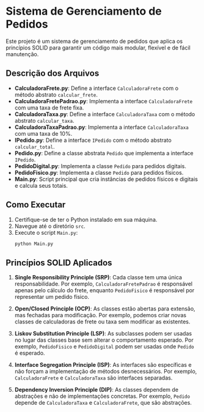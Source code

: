 # Sistema de Gerenciamento de Pedidos

Este projeto é um sistema de gerenciamento de pedidos que aplica os princípios SOLID para garantir um código mais modular, flexível e de fácil manutenção.


## Descrição dos Arquivos

- **CalculadoraFrete.py**: Define a interface `CalculadoraFrete` com o método abstrato `calcular_frete`.
- **CalculadoraFretePadrao.py**: Implementa a interface `CalculadoraFrete` com uma taxa de frete fixa.
- **CalculadoraTaxa.py**: Define a interface `CalculadoraTaxa` com o método abstrato `calcular_taxa`.
- **CalculadoraTaxaPadrao.py**: Implementa a interface `CalculadoraTaxa` com uma taxa de 10%.
- **IPedido.py**: Define a interface `IPedido` com o método abstrato `calcular_total`.
- **Pedido.py**: Define a classe abstrata `Pedido` que implementa a interface `IPedido`.
- **PedidoDigital.py**: Implementa a classe `Pedido` para pedidos digitais.
- **PedidoFisico.py**: Implementa a classe `Pedido` para pedidos físicos.
- **Main.py**: Script principal que cria instâncias de pedidos físicos e digitais e calcula seus totais.

## Como Executar

1. Certifique-se de ter o Python instalado em sua máquina.
2. Navegue até o diretório `src`.
3. Execute o script `Main.py`:
    ```sh
    python Main.py
    ```

## Princípios SOLID Aplicados

1. **Single Responsibility Principle (SRP)**: Cada classe tem uma única responsabilidade. Por exemplo, `CalculadoraFretePadrao` é responsável apenas pelo cálculo do frete, enquanto `PedidoFisico` é responsável por representar um pedido físico.

2. **Open/Closed Principle (OCP)**: As classes estão abertas para extensão, mas fechadas para modificação. Por exemplo, podemos criar novas classes de calculadoras de frete ou taxa sem modificar as existentes.

3. **Liskov Substitution Principle (LSP)**: As subclasses podem ser usadas no lugar das classes base sem alterar o comportamento esperado. Por exemplo, `PedidoFisico` e `PedidoDigital` podem ser usadas onde `Pedido` é esperado.

4. **Interface Segregation Principle (ISP)**: As interfaces são específicas e não forçam a implementação de métodos desnecessários. Por exemplo, `CalculadoraFrete` e `CalculadoraTaxa` são interfaces separadas.

5. **Dependency Inversion Principle (DIP)**: As classes dependem de abstrações e não de implementações concretas. Por exemplo, `Pedido` depende de `CalculadoraTaxa` e `CalculadoraFrete`, que são abstrações.
